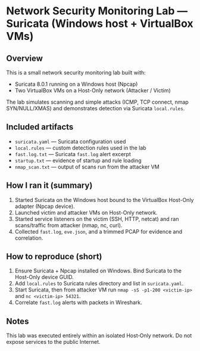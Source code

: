 # Network Security Monitoring Lab — Suricata (Windows host + VirtualBox VMs)

## Overview
This is a small network security monitoring lab built with:
- Suricata 8.0.1 running on a Windows host (Npcap)
- Two VirtualBox VMs on a Host-Only network (Attacker / Victim)

The lab simulates scanning and simple attacks (ICMP, TCP connect, nmap SYN/NULL/XMAS) and demonstrates detection via Suricata `local.rules`.

## Included artifacts
- `suricata.yaml` — Suricata configuration used
- `local.rules` — custom detection rules used in the lab
- `fast.log.txt` — Suricata `fast.log` alert excerpt
- `startup.txt` — evidence of startup and rule loading
- `nmap_scan.txt` — output of scans run from the attacker VM

## How I ran it (summary)
1. Started Suricata on the Windows host bound to the VirtualBox Host-Only adapter (Npcap device).
2. Launched victim and attacker VMs on Host-Only network.
3. Started service listeners on the victim (SSH, HTTP, netcat) and ran scans/traffic from attacker (nmap, nc, curl).
4. Collected `fast.log`, `eve.json`, and a trimmed PCAP for evidence and correlation.

## How to reproduce (short)
1. Ensure Suricata + Npcap installed on Windows. Bind Suricata to the Host-Only device GUID.
2. Add `local.rules` to Suricata rules directory and list in `suricata.yaml`.
3. Start Suricata, then from attacker VM run `nmap -sS -p1-200 <victim-ip>` and `nc <victim-ip> 54321`.
4. Correlate `fast.log` alerts with packets in Wireshark.

## Notes
This lab was executed entirely within an isolated Host‑Only network. Do not expose services to the public Internet.


